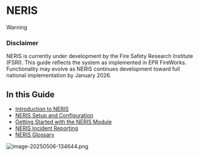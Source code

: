 # NERIS

> [!WARNING]
> ### **Disclaimer**
> NERIS is currently under development by the Fire Safety Research Institute (FSRI). This guide reflects the system as implemented in EPR FireWorks. Functionality may evolve as NERIS continues development toward full national implementation by January 2026.

## In this Guide

- [Introduction to NERIS](./neris/introduction-to-neris.md)
- [NERIS Setup and Configuration](./neris/neris-setup-and-configuration.md)
- [Getting Started with the NERIS Module](./neris/getting-started-with-the-neris-module.md)
- [NERIS Incident Reporting](./neris/neris-incident-reporting.md)
- [NERIS Glossary](./neris/neris-glossary.md)

![image-20250506-134644.png](./attachments/image-20250506-134644.png)